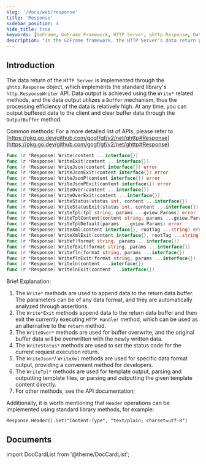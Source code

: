 ```yaml
---
slug: '/docs/web/response'
title: 'Response'
sidebar_position: 4
hide_title: true
keywords: [GoFrame, GoFrame Framework, HTTP Server, ghttp.Response, Data Return, Buffer Mechanism, Write Method, WriteJson, WriteTpl, Header Operations]
description: "In the GoFrame framework, the HTTP Server's data return processing is handled through the ghttp.Response object and its various Write methods. These allow for efficient data output, including JSON and XML format returns, as well as template output. Additionally, the document covers the use of data buffers and setting HTTP header information to help developers better manage HTTP responses."
---
```



## Introduction

The data return of the `HTTP Server` is implemented through the `ghttp.Response` object, which implements the standard library's `http.ResponseWriter` API. Data output is achieved using the `Write*` related methods, and the data output utilizes a `Buffer` mechanism, thus the processing efficiency of the data is relatively high. At any time, you can output buffered data to the client and clear buffer data through the `OutputBuffer` method.

Common methods: For a more detailed list of APIs, please refer to [https://pkg.go.dev/github.com/gogf/gf/v2/net/ghttp#Response](https://pkg.go.dev/github.com/gogf/gf/v2/net/ghttp#Response)

```go
func (r *Response) Write(content ...interface{})
func (r *Response) WriteExit(content ...interface{})
func (r *Response) WriteJson(content interface{}) error
func (r *Response) WriteJsonExit(content interface{}) error
func (r *Response) WriteJsonP(content interface{}) error
func (r *Response) WriteJsonPExit(content interface{}) error
func (r *Response) WriteOver(content ...interface{})
func (r *Response) WriteOverExit(content ...interface{})
func (r *Response) WriteStatus(status int, content ...interface{})
func (r *Response) WriteStatusExit(status int, content ...interface{})
func (r *Response) WriteTpl(tpl string, params ...gview.Params) error
func (r *Response) WriteTplContent(content string, params ...gview.Params) error
func (r *Response) WriteTplDefault(params ...gview.Params) error
func (r *Response) WriteXml(content interface{}, rootTag ...string) error
func (r *Response) WriteXmlExit(content interface{}, rootTag ...string) error
func (r *Response) Writef(format string, params ...interface{})
func (r *Response) WritefExit(format string, params ...interface{})
func (r *Response) Writefln(format string, params ...interface{})
func (r *Response) WriteflnExit(format string, params ...interface{})
func (r *Response) Writeln(content ...interface{})
func (r *Response) WritelnExit(content ...interface{})
```

Brief Explanation:

1. The `Write*` methods are used to append data to the return data buffer. The parameters can be of any data format, and they are automatically analyzed through assertions.
2. The `Write*Exit` methods append data to the return data buffer and then exit the currently executing `HTTP Handler` method, which can be used as an alternative to the `return` method.
3. The `WriteOver*` methods are used for buffer overwrite, and the original buffer data will be overwritten with the newly written data.
4. The `WriteStatus*` methods are used to set the status code for the current request execution return.
5. The `WriteJson*`/ `WriteXml` methods are used for specific data format output, providing a convenient method for developers.
6. The `WriteTpl*` methods are used for template output, parsing and outputting template files, or parsing and outputting the given template content directly.
7. For other methods, see the API documentation;

Additionally, it is worth mentioning that `Header` operations can be implemented using standard library methods, for example:

```
Response.Header().Set("Content-Type", "text/plain; charset=utf-8")
```

## Documents
import DocCardList from '@theme/DocCardList';

<DocCardList />